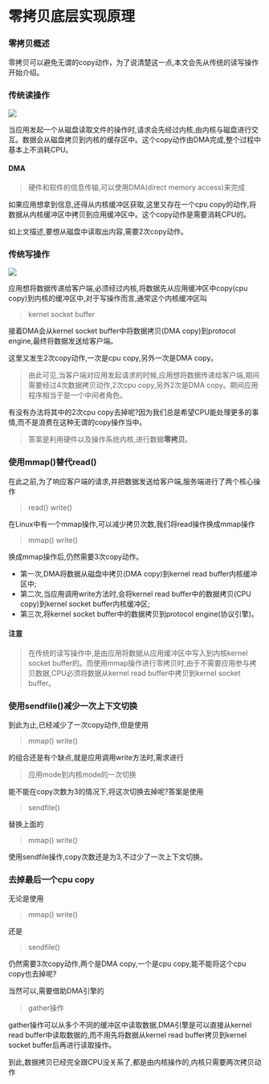 # 零拷贝底层实现原理

### 零拷贝概述

零拷贝可以避免无谓的copy动作，为了说清楚这一点,本文会先从传统的读写操作开始介绍。

### 传统读操作

![](http://oklbfi1yj.bkt.clouddn.com/%E9%9B%B6%E6%8B%B7%E8%B4%9D%E5%BA%95%E5%B1%82%E5%AE%9E%E7%8E%B0%E5%8E%9F%E7%90%86/1.PNG)

当应用发起一个从磁盘读取文件的操作时,请求会先经过内核,由内核与磁盘进行交互。数据会从磁盘拷贝到内核的缓存区中。这个copy动作由DMA完成,整个过程中基本上不消耗CPU。

#### DMA

> 硬件和软件的信息传输,可以使用DMA(direct memory access)来完成

如果应用想拿到信息,还得从内核缓冲区获取,这里又存在一个cpu copy的动作,将数据从内核缓冲区中拷贝到应用缓冲区中。这个copy动作是需要消耗CPU的。

如上文描述,要想从磁盘中读取出内容,需要2次copy动作。

### 传统写操作

![](http://oklbfi1yj.bkt.clouddn.com/%E9%9B%B6%E6%8B%B7%E8%B4%9D%E5%BA%95%E5%B1%82%E5%AE%9E%E7%8E%B0%E5%8E%9F%E7%90%86/2.png)

应用想将数据传递给客户端,必须经过内核,将数据先从应用缓冲区中copy(cpu copy)到内核的缓冲区中,对于写操作而言,通常这个内核缓冲区叫

> kernel socket buffer

接着DMA会从kernel socket buffer中将数据拷贝(DMA copy)到protocol engine,最终将数据发送给客户端。

这里又发生2次copy动作,一次是cpu copy,另外一次是DMA copy。

> 由此可见,当客户端对应用发起请求的时候,应用想将数据传递给客户端,期间需要经过4次数据拷贝动作,2次cpu copy,另外2次是DMA copy。期间应用程序相当于是一个中间者角色。

有没有办法将其中的2次cpu copy去掉呢?因为我们总是希望CPU能处理更多的事情,而不是浪费在这种无谓的copy操作当中。

> 答案是利用硬件以及操作系统内核,进行数据**零拷贝**。

### 使用mmap()替代read()

在此之前,为了响应客户端的请求,并把数据发送给客户端,服务端进行了两个核心操作

> read() 
> write()

在Linux中有一个mmap操作,可以减少拷贝次数,我们将read操作换成mmap操作

> mmap() 
> write()

换成mmap操作后,仍然需要3次copy动作。

- 第一次,DMA将数据从磁盘中拷贝(DMA copy)到kernel read buffer内核缓冲区中;
- 第二次,当应用调用write方法时,会将kernel read buffer中的数据拷贝(CPU copy)到kernel socket buffer内核缓冲区;
- 第三次,将kernel socket buffer中的数据拷贝到protocol engine(协议引擎)。

#### 注意

> 在传统的读写操作中,是由应用将数据从应用缓冲区中写入到内核kernel socket buffer的。而使用mmap操作进行零拷贝时,由于不需要应用参与拷贝数据,CPU必须将数据从kernel read buffer中拷贝到kernel socket buffer。

### 使用sendfile()减少一次上下文切换

到此为止,已经减少了一次copy动作,但是使用

> mmap() 
> write()

的组合还是有个缺点,就是应用调用write方法时,需求进行

> 应用mode到内核mode的一次切换

能不能在copy次数为3的情况下,将这次切换去掉呢?答案是使用

> sendfile()

替换上面的

> mmap() 
> write()

使用sendfile操作,copy次数还是为3,不过少了一次上下文切换。

### 去掉最后一个cpu copy

无论是使用

> mmap() 
> write()

还是

> sendfile()

仍然需要3次copy动作,两个是DMA copy,一个是cpu copy,能不能将这个cpu copy也去掉呢?

当然可以,需要借助DMA引擎的

> gather操作

gather操作可以从多个不同的缓冲区中读取数据,DMA引擎是可以直接从kernel read buffer中读取数据的,而不用先将数据从kernel read buffer拷贝到kernel socket buffer后再进行读取操作。

到此,数据拷贝已经完全跟CPU没关系了,都是由内核操作的,内核只需要两次拷贝动作















